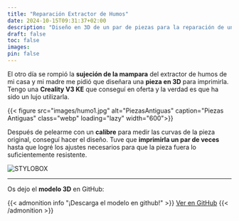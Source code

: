 ```yaml
---
title: "Reparación Extractor de Humos"
date: 2024-10-15T09:31:37+02:00
description: "Diseño en 3D de un par de piezas para la reparación de una mampara de cristal."
draft: false
toc: false
images:
pin: false
---
```


El otro día se rompió la **sujeción de la mampara** del extractor de humos de mi casa y mi madre me pidió que diseñara una **pieza en 3D** para imprimirla. Tengo una **Creality V3 KE** que conseguí en oferta y la verdad es que ha sido un lujo utilizarla.

{{< figure src="images/humo1.jpg" alt="PiezasAntiguas" caption="Piezas Antiguas" class="webp" loading="lazy" width="600">}}

Después de pelearme con un **calibre** para medir las curvas de la pieza original, conseguí hacer el diseño. Tuve que **imprimirla un par de veces** hasta que logré los ajustes necesarios para que la pieza fuera lo suficientemente resistente.


![STYLOBOX](/PersonalWEB2.0/images/Nevera.gif)

---

Os dejo el **modelo 3D** en GitHub:

{{< admonition info "¡Descarga el modelo en github!" >}}
[Ver en GitHub](https://github.com/RodrigoPerez943/STL-SelfMade-Usefull-Objects/tree/main/FumeExtractor)
{{< /admonition >}}

